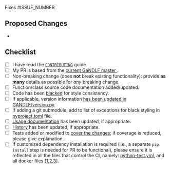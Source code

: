 <!-- Replace ISSUE_NUMBER with the issue that will be auto-linked to close after merging this PR -->
Fixes #ISSUE_NUMBER

## Proposed Changes
<!-- Bullet pointed list of changes, please try to keep code changes as small as possible-->
- 

## Checklist

<!-- You do not need to complete all the items by the time you submit the pull request, 
but PRs are more likely to be merged quickly if all the tasks are done. -->

<!-- Replace `[ ]` with `[x]` in all the boxes that apply.
Note that if a box is left unchecked, PR merges will take longer than usual.
-->
- [ ] I have read the [`CONTRIBUTING`](https://github.com/mlcommons/GaNDLF/blob/master/CONTRIBUTING.md) guide.
- [ ] My PR is based from the [current GaNDLF master ](https://garygregory.wordpress.com/2016/11/10/how-to-catch-up-my-git-fork-to-master/).
- [ ] Non-breaking change (does **not** break existing functionality): provide **as many** details as possible for _any_ breaking change.
- [ ] Function/class source code documentation added/updated.
- [ ] Code has been [blacked](https://github.com/psf/black#usage) for style consistency.
- [ ] If applicable, version information [has been updated in GANDLF/version.py](https://github.com/mlcommons/GaNDLF/blob/master/GANDLF/version.py).
- [ ] If adding a git submodule, add to list of exceptions for black styling in [pyproject.toml](https://github.com/mlcommons/GaNDLF/blob/master/pyproject.toml) file.
- [ ] [Usage documentation](https://github.com/mlcommons/GaNDLF/blob/master/docs) has been updated, if appropriate.
- [ ] [History](https://github.com/mlcommons/GaNDLF/blob/master/HISTORY.md) has been updated, if appropriate.
- [ ] Tests added or modified to [cover the changes](https://app.codecov.io/gh/mlcommons/GaNDLF); if coverage is reduced, please give explanation.
- [ ] If customized dependency installation is required (i.e., a separate `pip install` step is needed for PR to be functional), please ensure it is reflected in all the files that control the CI, namely: [python-test.yml](https://github.com/mlcommons/GaNDLF/blob/master/.github/workflows/python-test.yml), and all docker files [[1](https://github.com/mlcommons/GaNDLF/blob/master/Dockerfile-CPU),[2](https://github.com/mlcommons/GaNDLF/blob/devcontainer_build_fix/Dockerfile-CUDA11.6),[3](https://github.com/mlcommons/GaNDLF/blob/master/Dockerfile-ROCm)].
